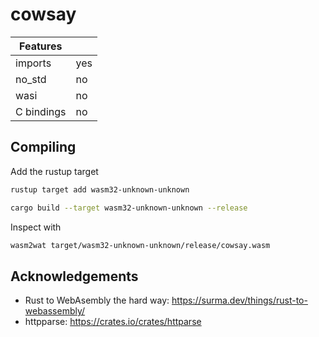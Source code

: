 # cowsay

| Features   |     |
| ---------- | --- |
| imports    | yes |
| no_std     | no  |
| wasi       | no  |
| C bindings | no  |

## Compiling

Add the rustup target

```sh
rustup target add wasm32-unknown-unknown

cargo build --target wasm32-unknown-unknown --release
```

Inspect with

```sh
wasm2wat target/wasm32-unknown-unknown/release/cowsay.wasm
```

## Acknowledgements

- Rust to WebAsembly the hard way: <https://surma.dev/things/rust-to-webassembly/>
- httpparse: <https://crates.io/crates/httparse>
